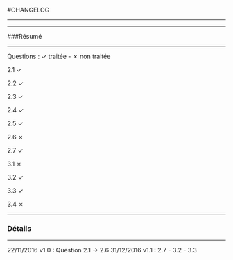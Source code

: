 #CHANGELOG
__________________________

__________________________
###Résumé
__________________________
Questions : ✓ traitée - ✗ non traitée

2.1 ✓

2.2 ✓

2.3 ✓

2.4 ✓

2.5 ✓

2.6   ✗

2.7 ✓

3.1   ✗

3.2 ✓

3.3 ✓

3.4   ✗

__________________________
### Détails
__________________________

22/11/2016 v1.0 : Question 2.1 -> 2.6
31/12/2016 v1.1 : 2.7 - 3.2 - 3.3


